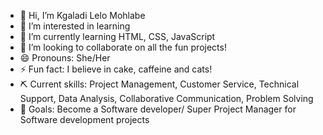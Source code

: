 - 👋 Hi, I’m Kgaladi Lelo Mohlabe
- 👀 I’m interested in learning
- 🌱 I’m currently learning HTML, CSS, JavaScript
- 💞️ I’m looking to collaborate on all the fun projects!
- 😄 Pronouns: She/Her
- ⚡ Fun fact: I believe in cake, caffeine and cats!
- ⛏️ Current skills: Project Management, Customer Service, Technical Support, Data Analysis, Collaborative Communication, Problem Solving
- 🥅 Goals: Become a Software developer/ Super Project Manager for Software development projects 


<!---
lelocreates/lelocreates is a ✨ special ✨ repository because its `README.md` (this file) appears on your GitHub profile.
You can click the Preview link to take a look at your changes.
--->
